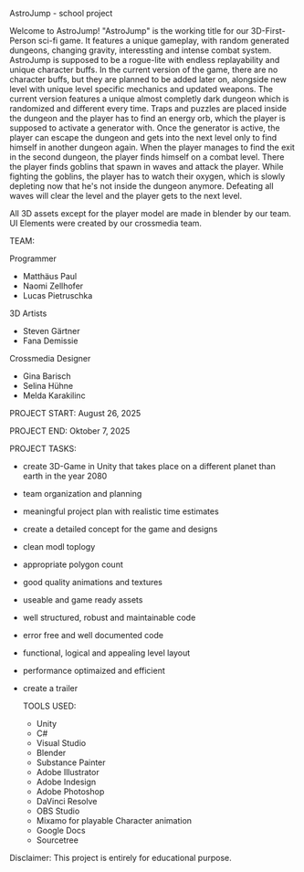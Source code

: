 AstroJump - school project 

Welcome to AstroJump! 
"AstroJump" is the working title for our 3D-First-Person sci-fi game.
It features a unique gameplay, with random generated dungeons, changing gravity, interessting and intense combat system.
AstroJump is supposed to be a rogue-lite with endless replayability and unique character buffs.
In the current version of the game, there are no character buffs, but they are planned to be added later on, alongside new level with unique level specific mechanics and updated weapons.
The current version features a unique almost completly dark dungeon which is randomized and different every time.
Traps and puzzles are placed inside the dungeon and the player has to find an energy orb, which the player is supposed to activate a generator with.
Once the generator is active, the player can escape the dungeon and gets into the next level only to find himself in another dungeon again.
When the player manages to find the exit in the second dungeon, the player finds himself on a combat level. 
There the player finds goblins that spawn in waves and attack the player.
While fighting the goblins, the player has to watch their oxygen, which is slowly depleting now that he's not inside the dungeon anymore.
Defeating all waves will clear the level and the player gets to the next level. 

All 3D assets except for the player model are made in blender by our team.
UI Elements were created by our crossmedia team. 

TEAM: 

Programmer
- Matthäus Paul
- Naomi Zellhofer
- Lucas Pietruschka

3D Artists

- Steven Gärtner
- Fana Demissie

Crossmedia Designer

- Gina Barisch
- Selina Hühne
- Melda Karakilinc

PROJECT START: August 26, 2025

PROJECT END: Oktober 7, 2025

PROJECT TASKS:

- create 3D-Game in Unity that takes place on a different planet than earth in the year 2080
- team organization and planning
- meaningful project plan with realistic time estimates
- create a detailed concept for the game and designs
- clean modl toplogy
- appropriate polygon count
- good quality animations and textures
- useable and game ready assets
- well structured, robust and maintainable code
- error free and well documented code
- functional, logical and appealing level layout
- performance optimaized and efficient
- create a trailer

  TOOLS USED:

  - Unity
  - C#
  - Visual Studio
  - Blender
  - Substance Painter
  - Adobe Illustrator
  - Adobe Indesign
  - Adobe Photoshop
  - DaVinci Resolve
  - OBS Studio
  - Mixamo for playable Character animation 
  - Google Docs
  - Sourcetree


 Disclaimer: This project is entirely for educational purpose.

